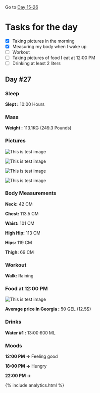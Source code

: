 Go to [Day 15-26](https://groot.ge/day15-26)

# Tasks for the day

- [x] Taking pictures in the morning
- [x] Measuring my body when I wake up
- [ ] Workout
- [ ] Taking pictures of food I eat at 12:00 PM
- [ ] Drinking at least 2 liters

## Day #27

### Sleep

**Slept :** 10:00 Hours

### Mass

**Weight :** 113.1KG (249.3 Pounds)

### Pictures

![This is test image](./assets/27/front.jpg)

![This is test image](./assets/27/left.jpg)

![This is test image](./assets/27/back.jpg)

![This is test image](./assets/27/right.jpg)

### Body Measurements

**Neck:** 42 CM

**Chest:** 113.5 CM

**Waist:** 101 CM

**High Hip:** 113 CM

**Hips:** 119 CM

**Thigh:** 69 CM

### Workout

**Walk:** Raining

### Food at 12:00 PM

![This is test image](./assets/27/food.jpg)

**Average price in Georgia :** 50 GEL (12.5$)

### Drinks

**Water #1 :** 13:00 600 ML

### Moods

**12:00 PM ->** Feeling good

**18:00 PM ->** Hungry

**22:00 PM ->**

{% include analytics.html %}
